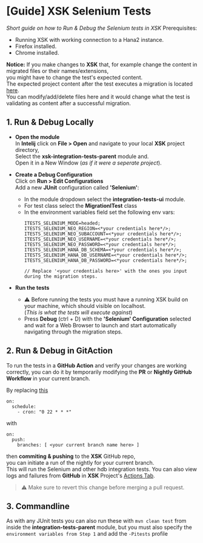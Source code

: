 # [Guide] XSK Selenium Tests
*Short guide on how to Run & Debug the Selenium tests in XSK*
Prerequisites: 
  - Running XSK with working connection to a Hana2 instance.
  - Firefox installed.
  - Chrome installed.
  
**Notice:**
If you make changes to **XSK** that, for example change the content in migrated files or their names/extensions, \
you might have to change the test's expected content. \
The expected project content after the test executes a migration is located [here](https://github.com/SAP/xsk/tree/main/integration-tests/ui/src/test/resources/migration/MIGR_TOOLS). \
You can modify/add/delete files here and it would change what the test is validating as content after a successful migration. 
  
## 1. Run & Debug Locally
- **Open the module** \
    In **Intelij** click on **File > Open** and navigate to your local **XSK** project directory, \
    Select the **xsk-integration-tests-parent** module and. \
    Open it in a New Window (*as if it were a seperate project*).
    
- **Create a Debug Configuration** \
    Click on **Run > Edit Configurations** \
    Add a new **JUnit** configuration called **'Selenium'**: 
    - In the module dropdown select the **integration-tests-ui** module.
    - For test class select the **MigrationITest** class
    - In the environment variables field set the following env vars:
      ```
      ITESTS_SELENIUM_MODE=headed;
      ITESTS_SELENIUM_NEO_REGION=<*your credentials here*/>;  
      ITESTS_SELENIUM_NEO_SUBACCOUNT=<*your credentials here*/>;  
      ITESTS_SELENIUM_NEO_USERNAME=<*your credentials here*/>;  
      ITESTS_SELENIUM_NEO_PASSWORD=<*your credentials here*/>;  
      ITESTS_SELENIUM_HANA_DB_SCHEMA=<*your credentials here*/>;  
      ITESTS_SELENIUM_HANA_DB_USERNAME=<*your credentials here*/>;  
      ITESTS_SELENIUM_HANA_DB_PASSWORD=<*your credentials here*/>;  
      
      // Replace '<your credentials here>' with the ones you input during the migration steps.
      ```
 - **Run the tests**
   - :warning: Before running the tests you must have a running XSK build on your machine, which should visible on localhost.\
     (*This is what the tests will execute against*)
   - Press **Debug** (ctrl + D) with the **'Selenium' Configuration** selected and wait for a Web Browser to launch and start automatically navigating through the migration steps.
   
## 2. Run & Debug in GitAction
To run the tests in a **GitHub Action** and verify your changes are working correctly, 
you can do it by temporarily modifying the **PR** or **Nightly GitHub Workflow** in your current branch.

By replacing [this](https://github.com/SAP/xsk/blob/631d49023ad0c2705452307484b8ba117270e77c/.github/workflows/nightly.yml#L3)
```
on:
  schedule:
    - cron: "0 22 * * *"
```
with
```
on:
  push:
    branches: [ <your current branch name here> ]
```
then **commiting & pushing** to the **XSK** GitHub repo, \
you can initiate a run of the nightly for your current branch. \
This will run the Selenium and other hdb integration tests.
You can also view logs and failures from **GitHub** in **XSK** Project's [Actions Tab](https://github.com/SAP/xsk/actions). 
> :warning: Make sure to revert this change before merging a pull request.

## 3. Commandline
As with any JUnit tests you can also run these with `mvn clean test` from inside the **integration-tests-parent** module, but you must also specify the `environment variables from Step 1` and add the `-Pitests` profile
